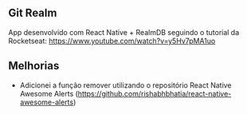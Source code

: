 ## Git Realm

App desenvolvido com React Native + RealmDB seguindo o tutorial da Rocketseat: https://www.youtube.com/watch?v=y5Hv7pMA1uo

## Melhorias

- Adicionei a função remover utilizando o repositório React Native Awesome Alerts (https://github.com/rishabhbhatia/react-native-awesome-alerts)

